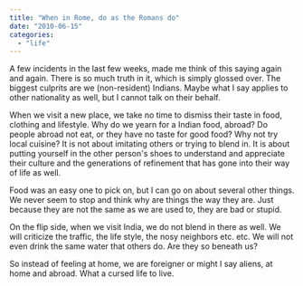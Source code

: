 ```yaml
---
title: "When in Rome, do as the Romans do"
date: "2010-06-15"
categories: 
  - "life"
---
```


A few incidents in the last few weeks, made me think of this saying again and again. There is so much truth in it, which is simply glossed over. The biggest culprits are we (non-resident) Indians. Maybe what I say applies to other nationality as well, but I cannot talk on their behalf.

When we visit a new place, we take no time to dismiss their taste in food, clothing and lifestyle. Why do we yearn for a Indian food, abroad? Do people abroad not eat, or they have no taste for good food? Why not try local cuisine? It is not about imitating others or trying to blend in. It is about putting yourself in the other person's shoes to understand and appreciate their culture and the generations of refinement that has gone into their way of life as well.

Food was an easy one to pick on, but I can go on about several other things. We never seem to stop and think why are things the way they are. Just because they are not the same as we are used to, they are bad or stupid.

On the flip side, when we visit India, we do not blend in there as well. We will criticize the traffic, the life style, the nosy neighbors etc. etc. We will not even drink the same water that others do. Are they so beneath us?

So instead of feeling at home, we are foreigner or might I say aliens, at home and abroad. What a cursed life to live.
